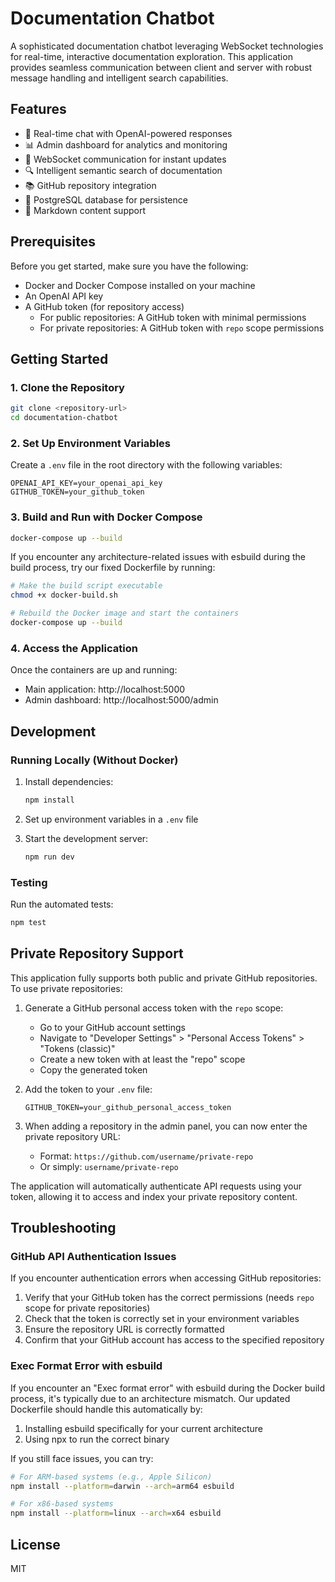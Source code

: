 # Documentation Chatbot

A sophisticated documentation chatbot leveraging WebSocket technologies for real-time, interactive documentation exploration. This application provides seamless communication between client and server with robust message handling and intelligent search capabilities.

## Features

- 💬 Real-time chat with OpenAI-powered responses
- 📊 Admin dashboard for analytics and monitoring
- 🔄 WebSocket communication for instant updates
- 🔍 Intelligent semantic search of documentation
- 📚 GitHub repository integration
- 💾 PostgreSQL database for persistence
- 📝 Markdown content support

## Prerequisites

Before you get started, make sure you have the following:

- Docker and Docker Compose installed on your machine
- An OpenAI API key
- A GitHub token (for repository access)
  - For public repositories: A GitHub token with minimal permissions
  - For private repositories: A GitHub token with `repo` scope permissions

## Getting Started

### 1. Clone the Repository

```bash
git clone <repository-url>
cd documentation-chatbot
```

### 2. Set Up Environment Variables

Create a `.env` file in the root directory with the following variables:

```
OPENAI_API_KEY=your_openai_api_key
GITHUB_TOKEN=your_github_token
```

### 3. Build and Run with Docker Compose

```bash
docker-compose up --build
```

If you encounter any architecture-related issues with esbuild during the build process, try our fixed Dockerfile by running:

```bash
# Make the build script executable
chmod +x docker-build.sh

# Rebuild the Docker image and start the containers
docker-compose up --build
```

### 4. Access the Application

Once the containers are up and running:

- Main application: http://localhost:5000
- Admin dashboard: http://localhost:5000/admin

## Development

### Running Locally (Without Docker)

1. Install dependencies:
   ```bash
   npm install
   ```

2. Set up environment variables in a `.env` file

3. Start the development server:
   ```bash
   npm run dev
   ```

### Testing

Run the automated tests:

```bash
npm test
```

## Private Repository Support

This application fully supports both public and private GitHub repositories. To use private repositories:

1. Generate a GitHub personal access token with the `repo` scope:
   - Go to your GitHub account settings
   - Navigate to "Developer Settings" > "Personal Access Tokens" > "Tokens (classic)"
   - Create a new token with at least the "repo" scope
   - Copy the generated token

2. Add the token to your `.env` file:
   ```
   GITHUB_TOKEN=your_github_personal_access_token
   ```

3. When adding a repository in the admin panel, you can now enter the private repository URL:
   - Format: `https://github.com/username/private-repo`
   - Or simply: `username/private-repo`

The application will automatically authenticate API requests using your token, allowing it to access and index your private repository content.

## Troubleshooting

### GitHub API Authentication Issues

If you encounter authentication errors when accessing GitHub repositories:

1. Verify that your GitHub token has the correct permissions (needs `repo` scope for private repositories)
2. Check that the token is correctly set in your environment variables
3. Ensure the repository URL is correctly formatted
4. Confirm that your GitHub account has access to the specified repository

### Exec Format Error with esbuild

If you encounter an "Exec format error" with esbuild during the Docker build process, it's typically due to an architecture mismatch. Our updated Dockerfile should handle this automatically by:

1. Installing esbuild specifically for your current architecture
2. Using npx to run the correct binary

If you still face issues, you can try:

```bash
# For ARM-based systems (e.g., Apple Silicon)
npm install --platform=darwin --arch=arm64 esbuild

# For x86-based systems
npm install --platform=linux --arch=x64 esbuild
```

## License

MIT